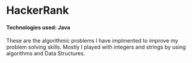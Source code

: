 # HackerRank

#### Technologies used: Java

These are the algorithmic problems I have implmented to improve my problem solving skills. 
Mostly I played with integers and strings by using algorithms and Data Structures.
